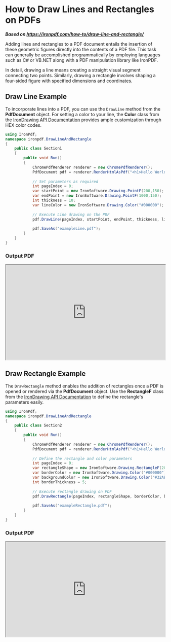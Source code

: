 # How to Draw Lines and Rectangles on PDFs

***Based on <https://ironpdf.com/how-to/draw-line-and-rectangle/>***


Adding lines and rectangles to a PDF document entails the insertion of these geometric figures directly into the contents of a PDF file. This task can generally be accomplished programmatically by employing languages such as C# or VB.NET along with a PDF manipulation library like IronPDF.

In detail, drawing a line means creating a straight visual segment connecting two points. Similarly, drawing a rectangle involves shaping a four-sided figure with specified dimensions and coordinates.

## Draw Line Example

To incorporate lines into a PDF, you can use the `DrawLine` method from the **PdfDocument** object. For setting a color to your line, the **Color** class from the [IronDrawing API Documentation](https://ironsoftware.com/open-source/csharp/drawing/docs/) provides ample customization through HEX color codes.

```cs
using IronPdf;
namespace ironpdf.DrawLineAndRectangle
{
    public class Section1
    {
        public void Run()
        {
            ChromePdfRenderer renderer = new ChromePdfRenderer();
            PdfDocument pdf = renderer.RenderHtmlAsPdf("<h1>Hello World</h1>");
            
            // Set parameters as required
            int pageIndex = 0;
            var startPoint = new IronSoftware.Drawing.PointF(200,150);
            var endPoint = new IronSoftware.Drawing.PointF(1000,150);
            int thickness = 10;
            var lineColor = new IronSoftware.Drawing.Color("#000000");
            
            // Execute Line drawing on the PDF
            pdf.DrawLine(pageIndex, startPoint, endPoint, thickness, lineColor);
            
            pdf.SaveAs("exampleLine.pdf");
        }
    }
}
```

### Output PDF

<iframe loading="lazy" src="https://ironpdf.com/static-assets/pdf/how-to/draw-line-and-rectangle/drawLine.pdf" width="100%" height="300px">
</iframe>

## Draw Rectangle Example

The `DrawRectangle` method enables the addition of rectangles once a PDF is opened or rendered via the **PdfDocument** object. Use the **RectangleF** class from the [IronDrawing API Documentation](https://ironsoftware.com/open-source/csharp/drawing/docs/) to define the rectangle's parameters easily.

```cs
using IronPdf;
namespace ironpdf.DrawLineAndRectangle
{
    public class Section2
    {
        public void Run()
        {
            ChromePdfRenderer renderer = new ChromePdfRenderer();
            PdfDocument pdf = renderer.RenderHtmlAsPdf("<h1>Hello World</h1>");
            
            // Define the rectangle and color parameters
            int pageIndex = 0;
            var rectangleShape = new IronSoftware.Drawing.RectangleF(200, 100, 1000, 100);
            var borderColor = new IronSoftware.Drawing.Color("#000000");
            var backgroundColor = new IronSoftware.Drawing.Color("#32AB90");
            int borderThickness = 5;
            
            // Execute rectangle drawing on PDF
            pdf.DrawRectangle(pageIndex, rectangleShape, borderColor, backgroundColor, borderThickness);
            
            pdf.SaveAs("exampleRectangle.pdf");
        }
    }
}
```

### Output PDF

<iframe loading="lazy" src="https://ironpdf.com/static-assets/pdf/how-to/draw-line-and-rectangle/drawRectangle.pdf" width="100%" height="300px">
</iframe>